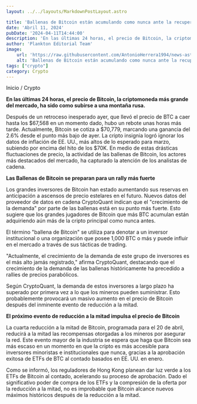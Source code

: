 ```yaml
---
layout: ../../layouts/MarkdownPostLayout.astro

title: 'Ballenas de Bitcoin están acumulando como nunca ante la recuperación de precios y la próxima reducción a la mitad'
date: 'Abril 11, 2024'
pubDate: '2024-04-11T14:44:00'
description: 'En las últimas 24 horas, el precio de Bitcoin, la criptomoneda más grande del mercado, ha sido como subirse a una montaña rusa.'
author: 'Plankton Editorial Team'
image:
    url: 'https://raw.githubusercontent.com/AntonioHerrera1994/news-astro/master/src/assets/crypto/crypto69.webp'
    alt: 'Ballenas de Bitcoin están acumulando como nunca ante la recuperación de precios y la próxima reducción a la mitad'
tags: ["crypto"]
category: Crypto
---
```


<span><a href="/" style="text-decoration:none;color:#0F1416">Inicio</a> / <a href="/crypto" style="text-decoration:none;color:#0F1416">Crypto</a></span>


<p style="font-weight: bold;">En las últimas 24 horas, el precio de Bitcoin, la criptomoneda más grande del mercado, ha sido como subirse a una montaña rusa.</p>

Después de un retroceso inesperado ayer, que llevó el precio de BTC a caer hasta los $67,568 en un momento dado, hubo un rebote unas horas más tarde. Actualmente, Bitcoin se cotiza a $70,779, marcando una ganancia del 2.6% desde el punto más bajo de ayer. La cripto insignia logró ignorar los datos de inflación de EE. UU., más altos de lo esperado para marzo, subiendo por encima del hito de los $70K. En medio de estas drásticas fluctuaciones de precio, la actividad de las ballenas de Bitcoin, los actores más destacados del mercado, ha capturado la atención de los analistas de cadena.

**Las Ballenas de Bitcoin se preparan para un rally más fuerte**

Los grandes inversores de Bitcoin han estado aumentando sus reservas en anticipación a ascensos de precio estelares en el futuro. Nuevos datos del proveedor de datos en cadena CryptoQuant indican que el "crecimiento de la demanda" por parte de las ballenas está en su punto más fuerte. Esto sugiere que los grandes jugadores de Bitcoin que más BTC acumulan están adquiriendo aún más de la cripto principal como nunca antes.

El término "ballena de Bitcoin" se utiliza para denotar a un inversor institucional o una organización que posee 1,000 BTC o más y puede influir en el mercado a través de sus tácticas de trading.

"Actualmente, el crecimiento de la demanda de este grupo de inversores es el más alto jamás registrado," afirma CryptoQuant, destacando que el crecimiento de la demanda de las ballenas históricamente ha precedido a rallies de precios parabólicos.

Según CryptoQuant, la demanda de estos inversores a largo plazo ha superado por primera vez a lo que los mineros pueden suministrar. Esto probablemente provocará un masivo aumento en el precio de Bitcoin después del inminente evento de reducción a la mitad.

**El próximo evento de reducción a la mitad impulsa el precio de Bitcoin**

La cuarta reducción a la mitad de Bitcoin, programada para el 20 de abril, reducirá a la mitad las recompensas otorgadas a los mineros por asegurar la red. Este evento mayor de la industria se espera que haga que Bitcoin sea más escaso en un momento en que la cripto es más accesible para inversores minoristas e institucionales que nunca, gracias a la aprobación exitosa de ETFs de BTC al contado basados en EE. UU. en enero.

Como se informó, los reguladores de Hong Kong planean dar luz verde a los ETFs de Bitcoin al contado, acelerando su proceso de aprobación. Dado el significativo poder de compra de los ETFs y la compresión de la oferta por la reducción a la mitad, no es improbable que Bitcoin alcance nuevos máximos históricos después de la reducción a la mitad.
